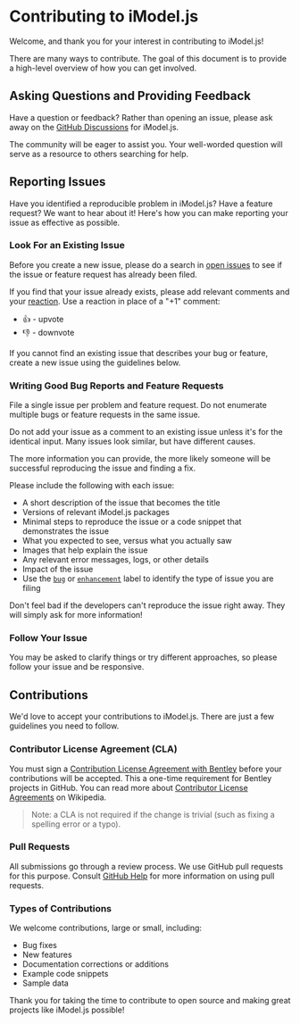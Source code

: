 # Contributing to iModel.js

Welcome, and thank you for your interest in contributing to iModel.js!

There are many ways to contribute.
The goal of this document is to provide a high-level overview of how you can get involved.

## Asking Questions and Providing Feedback

Have a question or feedback?
Rather than opening an issue, please ask away on the [GitHub Discussions](https://github.com/imodeljs/imodeljs/discussions) for iModel.js.

The community will be eager to assist you. Your well-worded question will serve as a resource to others searching for help.

## Reporting Issues

Have you identified a reproducible problem in iModel.js?
Have a feature request?
We want to hear about it!
Here's how you can make reporting your issue as effective as possible.

### Look For an Existing Issue

Before you create a new issue, please do a search in [open issues](https://github.com/imodeljs/imodeljs/issues) to see if the issue or feature request has already been filed.

If you find that your issue already exists, please add relevant comments and your [reaction](https://github.com/blog/2119-add-reactions-to-pull-requests-issues-and-comments).
Use a reaction in place of a "+1" comment:

* 👍 - upvote
* 👎 - downvote

If you cannot find an existing issue that describes your bug or feature, create a new issue using the guidelines below.

### Writing Good Bug Reports and Feature Requests

File a single issue per problem and feature request.
Do not enumerate multiple bugs or feature requests in the same issue.

Do not add your issue as a comment to an existing issue unless it's for the identical input.
Many issues look similar, but have different causes.

The more information you can provide, the more likely someone will be successful reproducing the issue and finding a fix.

Please include the following with each issue:

* A short description of the issue that becomes the title
* Versions of relevant iModel.js packages
* Minimal steps to reproduce the issue or a code snippet that demonstrates the issue
* What you expected to see, versus what you actually saw
* Images that help explain the issue
* Any relevant error messages, logs, or other details
* Impact of the issue
* Use the [`bug`](https://github.com/imodeljs/imodeljs/labels/bug) or [`enhancement`](https://github.com/imodeljs/imodeljs/labels/enhancement) label to identify the type of issue you are filing

Don't feel bad if the developers can't reproduce the issue right away.
They will simply ask for more information!

### Follow Your Issue

You may be asked to clarify things or try different approaches, so please follow your issue and be responsive.

## Contributions

We'd love to accept your contributions to iModel.js.
There are just a few guidelines you need to follow.

### Contributor License Agreement (CLA)

You must sign a [Contribution License Agreement with Bentley](Bentley-CLA.pdf) before your contributions will be accepted.
This a one-time requirement for Bentley projects in GitHub.
You can read more about [Contributor License Agreements](https://en.wikipedia.org/wiki/Contributor_License_Agreement) on Wikipedia.

> Note: a CLA is not required if the change is trivial (such as fixing a spelling error or a typo).

### Pull Requests

All submissions go through a review process.
We use GitHub pull requests for this purpose.
Consult [GitHub Help](https://help.github.com/articles/about-pull-requests/) for more information on using pull requests.

### Types of Contributions

We welcome contributions, large or small, including:

* Bug fixes
* New features
* Documentation corrections or additions
* Example code snippets
* Sample data

Thank you for taking the time to contribute to open source and making great projects like iModel.js possible!
